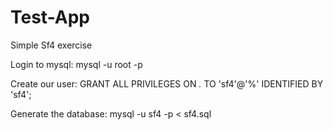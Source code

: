 # Test-App
Simple Sf4 exercise

Login to mysql:
mysql -u root -p

Create our user:
GRANT ALL PRIVILEGES ON *.* TO 'sf4'@'%' IDENTIFIED BY 'sf4';

Generate the database:
mysql -u sf4 -p < sf4.sql
